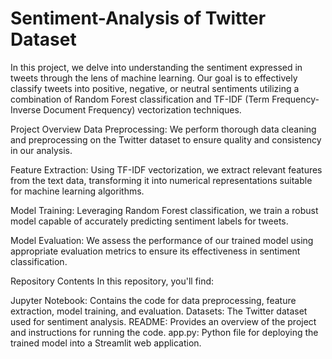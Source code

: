 # Sentiment-Analysis of Twitter Dataset
In this project, we delve into understanding the sentiment expressed in tweets through the lens of machine learning. Our goal is to effectively classify tweets into positive, negative, or neutral sentiments utilizing a combination of Random Forest classification and TF-IDF (Term Frequency-Inverse Document Frequency) vectorization techniques.

Project Overview
Data Preprocessing: We perform thorough data cleaning and preprocessing on the Twitter dataset to ensure quality and consistency in our analysis.

Feature Extraction: Using TF-IDF vectorization, we extract relevant features from the text data, transforming it into numerical representations suitable for machine learning algorithms.

Model Training: Leveraging Random Forest classification, we train a robust model capable of accurately predicting sentiment labels for tweets.

Model Evaluation: We assess the performance of our trained model using appropriate evaluation metrics to ensure its effectiveness in sentiment classification.

Repository Contents
In this repository, you'll find:

Jupyter Notebook: Contains the code for data preprocessing, feature extraction, model training, and evaluation.
Datasets: The Twitter dataset used for sentiment analysis.
README: Provides an overview of the project and instructions for running the code.
app.py: Python file for deploying the trained model into a Streamlit web application.

